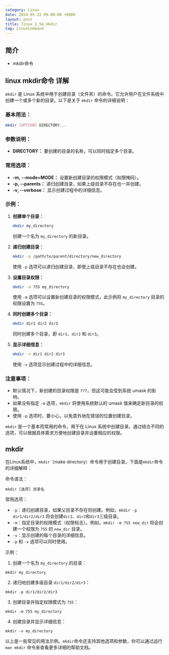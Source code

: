 ```yaml
---
category: Linux
date: 2024-05-22 09:00:00 +0800
layout: post
title: linux_2_54_mkdir
tag: LinuxCommand
---
```

## 简介

+ mkdir命令

## linux mkdir命令 详解

`mkdir` 是 Linux 系统中用于创建目录（文件夹）的命令。它允许用户在文件系统中创建一个或多个新的目录。以下是关于 `mkdir` 命令的详细说明：

### 基本用法：

```bash
mkdir [OPTION] DIRECTORY...
```

### 参数说明：

- **DIRECTORY：** 要创建的目录的名称，可以同时指定多个目录。

### 常用选项：

- **-m, --mode=MODE：** 设置新创建目录的权限模式（权限掩码）。
- **-p, --parents：** 递归创建目录，如果上级目录不存在也一并创建。
- **-v, --verbose：** 显示创建过程中的详细信息。

### 示例：

1. **创建单个目录：**
   ```bash
   mkdir my_directory
   ```
   创建一个名为 `my_directory` 的新目录。

2. **递归创建目录：**
   ```bash
   mkdir -p /path/to/parent/directory/new_directory
   ```
   使用 `-p` 选项可以递归创建目录，即使上级目录不存在也会创建。

3. **设置目录权限：**
   ```bash
   mkdir -m 755 my_directory
   ```
   使用 `-m` 选项可以设置新创建目录的权限模式，此示例将 `my_directory` 目录的权限设置为 `755`。

4. **同时创建多个目录：**
   ```bash
   mkdir dir1 dir2 dir3
   ```
   同时创建多个目录，即 `dir1`、`dir2` 和 `dir3`。

5. **显示详细信息：**
   ```bash
   mkdir -v dir1 dir2 dir3
   ```
   使用 `-v` 选项显示创建过程中的详细信息。

### 注意事项：

- 默认情况下，新创建的目录权限是 `777`，但这可能会受到系统 umask 的影响。
- 如果没有指定 `-m` 选项，`mkdir` 将使用系统默认的 umask 值来确定新目录的权限。
- 使用 `-p` 选项时，要小心，以免意外地在错误的位置创建目录。

`mkdir` 是一个基本而常用的命令，用于在 Linux 系统中创建目录。通过结合不同的选项，可以根据具体需求方便地创建目录并设置相应的权限。

## mkdir 

在Linux系统中，`mkdir`（make directory）命令用于创建目录。下面是`mkdir`命令的详细解释：

命令语法：
```
mkdir [选项] 目录名
```

常用选项：
- `-p`：递归创建目录，如果父目录不存在则创建。例如，`mkdir -p dir1/dir2/dir3` 将会创建`dir1`、`dir2`和`dir3`三级目录。
- `-m`：指定目录的权限模式（权限标志）。例如，`mkdir -m 755 new_dir` 将会创建一个权限为 `755` 的 `new_dir` 目录。
- `-v`：显示创建的每个目录的详细信息。
- `-p` 和 `-v` 选项可以同时使用。

示例：
1. 创建一个名为 `my_directory` 的目录：
```
mkdir my_directory
```

2. 递归地创建多级目录 `dir1/dir2/dir3`：
```
mkdir -p dir1/dir2/dir3
```

3. 创建目录并指定权限模式为 `755`：
```
mkdir -m 755 my_directory
```

4. 创建目录并显示详细信息：
```
mkdir -v my_directory
```

以上是一些常见的用法示例。`mkdir`命令还支持其他选项和参数，你可以通过运行 `man mkdir` 命令来查看更多详细的帮助文档。